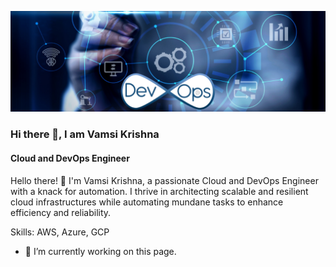 ![Cloud and DevOps Engineer](https://github.com/VamsiKrishna-Kancherla/VamsiKrishna-Kancherla/blob/main/DevOps.webp)

### Hi there 👋, I am Vamsi Krishna
#### Cloud and DevOps Engineer

Hello there! 👋 I'm Vamsi Krishna, a passionate Cloud and DevOps Engineer with a knack for automation. I thrive in architecting scalable and resilient cloud infrastructures while automating mundane tasks to enhance efficiency and reliability.

Skills: AWS, Azure, GCP

- 🔭 I’m currently working on this page. 





